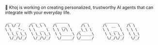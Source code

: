 🏮 Khoj is working on creating personalized, trustworthy AI agents that can integrate with your everyday life.

```
 __  __     __  __     ______       __        ______     __    
/\ \/ /    /\ \_\ \   /\  __ \     /\ \      /\  __ \   /\ \   
\ \  _"-.  \ \  __ \  \ \ \/\ \   _\_\ \     \ \  __ \  \ \ \  
 \ \_\ \_\  \ \_\ \_\  \ \_____\ /\_____\     \ \_\ \_\  \ \_\ 
  \/_/\/_/   \/_/\/_/   \/_____/ \/_____/      \/_/\/_/   \/_/ 

```
